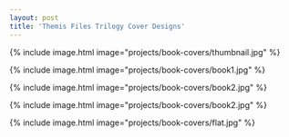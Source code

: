 ```yaml
---
layout: post
title: 'Themis Files Trilogy Cover Designs'
---
```


{% include image.html image="projects/book-covers/thumbnail.jpg" %}

{% include image.html image="projects/book-covers/book1.jpg" %}

{% include image.html image="projects/book-covers/book2.jpg" %}

{% include image.html image="projects/book-covers/book2.jpg" %}

{% include image.html image="projects/book-covers/flat.jpg" %}